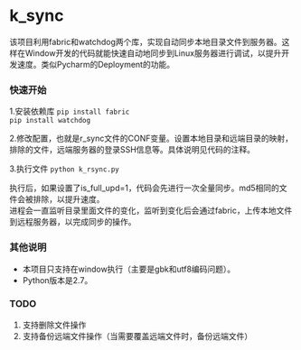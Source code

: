 # k_sync
该项目利用fabric和watchdog两个库，实现自动同步本地目录文件到服务器。这样在Window开发的代码就能快速自动地同步到Linux服务器进行调试，以提升开发速度。类似Pycharm的Deployment的功能。

### 快速开始
1.安装依赖库 
`pip install fabric `  
`pip install watchdog`

2.修改配置，也就是r_sync文件的CONF变量。设置本地目录和远端目录的映射，排除的文件，远端服务器的登录SSH信息等。具体说明见代码的注释。

3.执行文件 `python k_rsync.py`

执行后，如果设置了is_full_upd=1，代码会先进行一次全量同步。md5相同的文件会被排除，以提升速度。  
进程会一直监听目录里面文件的变化，监听到变化后会通过fabric，上传本地文件到远程服务器，以完成同步的操作。


### 其他说明
* 本项目只支持在window执行（主要是gbk和utf8编码问题）。
* Python版本是2.7。

### TODO
1. 支持删除文件操作
2. 支持备份远端文件操作（当需要覆盖远端文件时，备份远端文件）
